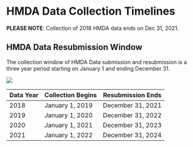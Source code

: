 # HMDA Data Collection Timelines

**PLEASE NOTE**: Collection of 2018 HMDA data ends on Dec 31, 2021.

## HMDA Data Resubmission Window
The collection window of HMDA Data submission and resubmission is a three year period starting on January 1 and ending December 31.

<img src='https://raw.githubusercontent.com/cfpb/hmda-frontend/master/src/documentation/markdown/images/data_collection_timeline.png' />

| Data Year | Collection Begins | Resubmission Ends |
| --------- | ----------------- | ----------------- |
| 2018      | January 1, 2019   | December 31, 2021 |
| 2019      | January 1, 2020   | December 31, 2022 |
| 2020      | January 1, 2021   | December 31, 2023 |
| 2021      | January 1, 2022   | December 31, 2024 |

